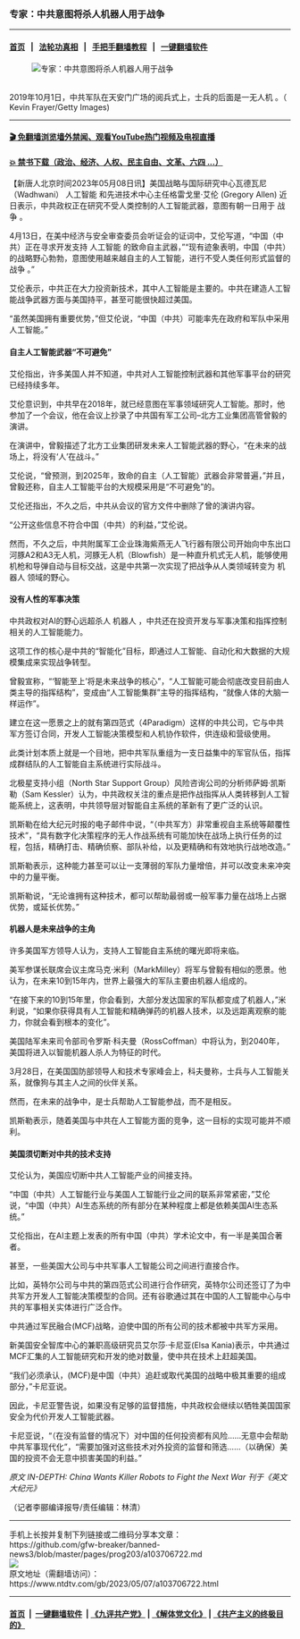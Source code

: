### 专家：中共意图将杀人机器人用于战争
------------------------

#### [首页](https://github.com/gfw-breaker/banned-news3/blob/master/README.md) &nbsp;&nbsp;|&nbsp;&nbsp; [法轮功真相](https://github.com/begood0513/basic/blob/master/README.md)  &nbsp;&nbsp;|&nbsp;&nbsp; [手把手翻墙教程](https://github.com/gfw-breaker/guides/wiki)  &nbsp;&nbsp;|&nbsp;&nbsp; [一键翻墙软件](https://github.com/gfw-breaker/nogfw/blob/master/README.md)  



<div><div class="featured_image">
 <figure>
  <img alt="专家：中共意图将杀人机器人用于战争" src="https://i.ntdtv.com/assets/uploads/2023/05/id103706733-GettyImages-1172712699-800x450.jpg"/>
 </figure><br/>
 <span class="caption">
  2019年10月1日，中共军队在天安门广场的阅兵式上，士兵的后面是一无人机 。（ Kevin Frayer/Getty Images)
 </span>
</div>
</div><hr/>

#### [ 🎬  免翻墙浏览墙外禁闻、观看YouTube热门视频及电视直播](https://github.com/gfw-breaker/HelloWorld)

#### [ 💥  禁书下载（政治、经济、人权、民主自由、文革、六四 ...）](https://github.com/gfw-breaker/books/blob/master/README.md)

<div><div class="post_content" itemprop="articleBody">
 <p>
  【新唐人北京时间2023年05月08日讯】美国战略与国际研究中心瓦德瓦尼 （Wadhwani）
  <ok href="https://www.ntdtv.com/gb/人工智能.htm">
   人工智能
  </ok>
  和先进技术中心主任格雷戈里·艾伦 (Gregory Allen) 近日表示，中共政权正在研究不受人类控制的人工智能武器，意图有朝一日用于
  <ok href="https://www.ntdtv.com/gb/战争.htm">
   战争
  </ok>
  。
 </p>
 <p>
  4月13日，在美中经济与安全审查委员会听证会的证词中，艾伦写道，“中国（中共）正在寻求开发支持
  <ok href="https://www.ntdtv.com/gb/人工智能.htm">
   人工智能
  </ok>
  的致命自主武器，”“现有迹象表明，中国（中共）的战略野心勃勃，意图使用越来越自主的人工智能，进行不受人类任何形式监督的
  <ok href="https://www.ntdtv.com/gb/战争.htm">
   战争
  </ok>
  。”
 </p>
 <p>
  艾伦表示，中共正在大力投资新技术，其中人工智能是主要的。中共在建造人工智能战争武器方面与美国持平，甚至可能很快超过美国。
 </p>
 <p>
  “虽然美国拥有重要优势，”但艾伦说，“中国（中共）可能率先在政府和军队中采用人工智能。”
 </p>
 <h4>
  自主人工智能武器“不可避免”
 </h4>
 <p>
  艾伦指出，许多美国人并不知道，中共对人工智能控制武器和其他军事平台的研究已经持续多年。
 </p>
 <p>
  艾伦意识到，中共早在2018年，就已经意图在军事领域研究人工智能。那时，他参加了一个会议，他在会议上抄录了中共国有军工公司–北方工业集团高管曾毅的演讲。
 </p>
 <p>
  在演讲中，曾毅描述了北方工业集团研发未来人工智能武器的野心，“在未来的战场上，将没有‘人’在战斗。”
 </p>
 <p>
  艾伦说，“曾预测，到2025年，致命的自主（人工智能）武器会非常普遍，”并且，曾毅还称，自主人工智能平台的大规模采用是“不可避免”的。
 </p>
 <p>
  艾伦还指出，不久之后，中共从会议的官方文件中删除了曾的演讲内容。
 </p>
 <p>
  “公开这些信息不符合中国（中共）的利益，”艾伦说。
 </p>
 <p>
  然而，不久之后，中共附属军工企业珠海紫燕无人飞行器有限公司开始向中东出口河豚A2和A3无人机，河豚无人机（Blowfish）是一种直升机式无人机，能够使用机枪和导弹自动与目标交战，这是中共第一次实现了把战争从人类领域转变为
  <ok href="https://www.ntdtv.com/gb/机器人.htm">
   机器人
  </ok>
  领域的野心。
 </p>
 <h4>
  没有人性的军事决策
 </h4>
 <p>
  中共政权对AI的野心远超杀人
  <ok href="https://www.ntdtv.com/gb/机器人.htm">
   机器人
  </ok>
  ，中共还在投资开发与军事决策和指挥控制相关的人工智能能力。
 </p>
 <p>
  这项工作的核心是中共的“智能化”目标，即通过人工智能、自动化和大数据的大规模集成来实现战争转型。
 </p>
 <p>
  曾毅宣称，“‘智能至上’将是未来战争的核心”，“人工智能可能会彻底改变目前由人类主导的指挥结构”，变成由“人工智能集群”主导的指挥结构，“就像人体的大脑一样运作”。
 </p>
 <p>
  建立在这一愿景之上的就有第四范式（4Paradigm）这样的中共公司，它与中共军方签订合同，开发人工智能决策模型和人机协作软件，供连级和营级使用。
 </p>
 <p>
  此类计划本质上就是一个目地，把中共军队重组为一支日益集中的军官队伍，指挥成群结队的人工智能自主系统进行实际战斗。
 </p>
 <p>
  北极星支持小组（North Star Support Group）风险咨询公司的分析师萨姆·凯斯勒（Sam Kessler）认为，中共政权关注的重点是把作战指挥从人类转移到人工智能系统上，这表明，中共领导层对智能自主系统的革新有了更广泛的认识。
 </p>
 <p>
  凯斯勒在给大纪元时报的电子邮件中说，“（中共军方）非常重视自主系统等颠覆性技术”，“具有数字化决策程序的无人作战系统有可能加快在战场上执行任务的过程，包括，精确打击、精确侦察、部队补给，以及更精确和有效地执行战地改造。”
 </p>
 <p>
  凯斯勒表示，这种能力甚至可以让一支薄弱的军队力量增倍，并可以改变未来冲突中的力量平衡。
 </p>
 <p>
  凯斯勒说，“无论谁拥有这种技术，都可以帮助最弱或一般军事力量在战场上占据优势，或延长优势。”
 </p>
 <h4>
  机器人是未来战争的主角
 </h4>
 <p>
  许多美国军方领导人认为，支持人工智能自主系统的曙光即将来临。
 </p>
 <p>
  美军参谋长联席会议主席马克·米利（MarkMilley）将军与曾毅有相似的愿景。他认为，在未来10到15年内，世界上最强大的军队主要由机器人组成的。
 </p>
 <p>
  “在接下来的10到15年里，你会看到，大部分发达国家的军队都变成了机器人，”米利说，“如果你获得具有人工智能和精确弹药的机器人技术，以及远距离观察的能力，你就会看到根本的变化”。
 </p>
 <p>
  美国陆军未来司令部司令罗斯·科夫曼（RossCoffman）中将认为，到2040年，美国将进入以智能机器人杀人为特征的时代。
 </p>
 <p>
  3月28日，在美国国防部领导人和技术专家峰会上，科夫曼称，士兵与人工智能关系，就像狗与其主人之间的伙伴关系。
 </p>
 <p>
  然而，在未来的战争中，是士兵帮助人工智能参战，而不是相反。
 </p>
 <p>
  凯斯勒表示，随着美国与中共在人工智能方面的竞争，这一目标的实现可能并不顺利。
 </p>
 <h4>
  美国须切断对中共的技术支持
 </h4>
 <p>
  艾伦认为，美国应切断中共人工智能产业的间接支持。
 </p>
 <p>
  “中国（中共）人工智能行业与美国人工智能行业之间的联系非常紧密，”艾伦说，“中国（中共）AI生态系统的所有部分在某种程度上都是依赖美国AI生态系统。”
 </p>
 <p>
  艾伦指出，在AI主题上发表的所有中国（中共）学术论文中，有一半是美国合著者。
 </p>
 <p>
  甚至，一些美国大公司与中共军事人工智能公司之间进行直接合作。
 </p>
 <p>
  比如，英特尔公司与中共的第四范式公司进行合作研究，英特尔公司还签订了为中共军方开发人工智能决策模型的合同。还有谷歌通过其在中国的人工智能中心与中共的军事相关实体进行广泛合作。
 </p>
 <p>
  中共通过军民融合(MCF)战略，迫使中国的所有公司的技术都被中共军方采用。
 </p>
 <p>
  新美国安全智库中心的兼职高级研究员艾尔莎·卡尼亚(Elsa Kania)表示，中共通过MCF汇集的人工智能研究和开发的绝对数量，使中共在技术上赶超美国。
 </p>
 <p>
  “我们必须承认，(MCF)是中国（中共）追赶或取代美国的战略中极其重要的组成部分，”卡尼亚说。
 </p>
 <p>
  因此，卡尼亚警告说，如果没有足够的监督措施，中共政权会继续以牺牲美国国家安全为代价开发人工智能武器。
 </p>
 <p>
  卡尼亚说，“（在没有监督的情况下）对中国的任何投资都有风险……无意中会帮助中共军事现代化”，“需要加强对这些技术对外投资的监督和筛选……（以确保）美国的投资不会无意中损害美国的利益。”
 </p>
 <p>
  <em>
   原文
   <ok href="https://www.theepochtimes.com/in-depth-china-wants-killer-robots-to-fight-the-next-war_5245985.html" rel="noopener" target="_blank">
    IN-DEPTH: China Wants Killer Robots to Fight the Next War
   </ok>
   刊于《英文大纪元》
  </em>
 </p>
 <p>
  （记者李郦编译报导/责任编辑：林清）
 </p>
 <div class="single_ad">
 </div>
</div>
</div>
<hr/>
手机上长按并复制下列链接或二维码分享本文章：<br/>
https://github.com/gfw-breaker/banned-news3/blob/master/pages/prog203/a103706722.md <br/>
<a href='https://github.com/gfw-breaker/banned-news3/blob/master/pages/prog203/a103706722.md'><img src='https://github.com/gfw-breaker/banned-news3/blob/master/pages/prog203/a103706722.md.png'/></a> <br/>
原文地址（需翻墙访问）：https://www.ntdtv.com/gb/2023/05/07/a103706722.html


------------------------
#### [首页](https://github.com/gfw-breaker/banned-news3/blob/master/README.md) &nbsp;|&nbsp; [一键翻墙软件](https://github.com/gfw-breaker/nogfw/blob/master/README.md) &nbsp;| [《九评共产党》](https://github.com/gfw-breaker/9ping.md/blob/master/README.md#九评之一评共产党是什么) | [《解体党文化》](https://github.com/gfw-breaker/jtdwh.md/blob/master/README.md) | [《共产主义的终极目的》](https://github.com/gfw-breaker/gczydzjmd.md/blob/master/README.md)


<img src='http://gfw-breaker.win/banned-news3/pages/prog203/a103706722.md' width='0px' height='0px'/>